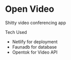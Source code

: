
# Open Video

Shitty video conferencing app

Tech Used

- Netlify for deployment
- Faunadb for database
- Opentok for Video API
